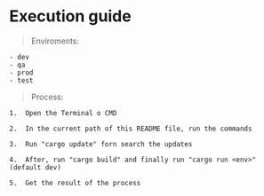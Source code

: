 # Execution guide

> Enviroments:
````
- dev
- qa
- prod
- test
````

> Process:
````
1.	Open the Terminal o CMD

2.	In the current path of this README file, run the commands

3.	Run "cargo update" forn search the updates

4.	After, run "cargo build" and finally run "cargo run <env>" (default dev)

5.	Get the result of the process
````